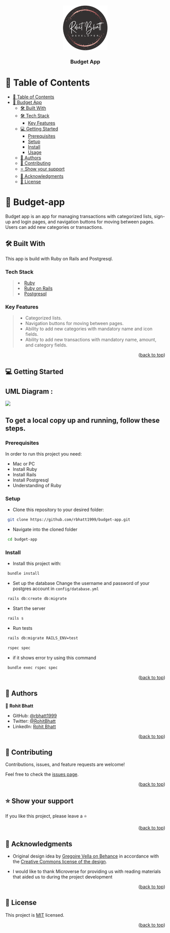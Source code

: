 <a name="readme-top"></a>
<div align="center">

  <img src="https://github.com/rbhatt1999/rbhatt1999/blob/bd8bb27a9814ab74d6f920a1027494a65610a24d/logo.png" alt="logo" width="140"  height="auto" />
  <br/>

  <h3><b>Budget App</b></h3>
</div>
<a name="readme-top"></a>

<!-- TABLE OF CONTENTS -->

# 📗 Table of Contents

- [📗 Table of Contents](#-table-of-contents)
- [📖 Budget App ](#-budget-app-)
  - [🛠 Built With ](#-built-with-)
  - [🛠 Tech Stack ](#-tech-stack-)
    - [Key Features ](#key-features-)
  - [💻 Getting Started ](#-getting-started-)
    - [Prerequisites](#prerequisites)
    - [Setup](#setup)
    - [Install](#install)
    - [Usage](#usage)
  - [👥 Authors](#-authors)
  - [🤝 Contributing ](#-contributing-)
  - [⭐️ Show your support ](#️-show-your-support-)
  - [🙏 Acknowledgments ](#-acknowledgments-)
  - [📝 License ](#-license-)

<!-- PROJECT DESCRIPTION -->

# 📖 Budget-app <a name="about-project"></a>

Budget app is an app for managing transactions with categorized lists, sign-up and login pages, and navigation buttons for moving between pages. Users can add new categories or transactions.

## 🛠 Built With <a name="built-with"></a>
This app is build with Ruby on Rails and Postgresql.
### Tech Stack <a name="tech-stack"></a>
> <li><a href="https://www.ruby-lang.org/en/">Ruby</a></li>
> <li><a href="https://rubyonrails.org/">Ruby on Rails</a></li>
> <li><a href="https://www.postgresql.org/">Postgresql</a></li>

### Key Features <a name="key-features"></a>

> - Categorized lists.
> - Navigation buttons for moving between pages.
> - Ability to add new categories with mandatory name and icon fields.
> - Ability to add new transactions with mandatory name, amount, and category fields.

<p align="right">(<a href="#readme-top">back to top</a>)</p>

<!-- GETTING STARTED -->

## 💻 Getting Started <a name="getting-started"></a>

## UML Diagram :

<img src = 'https://raw.githubusercontent.com/microverseinc/curriculum-rails/main/capstone/images/erd_diagram.png?token=GHSAT0AAAAAACBWOYRNTHBCOXB5FWIF3EYKZCFPXHA'>

## To get a local copy up and running, follow these steps.

### Prerequisites

In order to run this project you need:

- Mac or PC
- Install Ruby
- Install Rails
- Install Postgresql
- Understanding of Ruby

### Setup

- Clone this repository to your desired folder:

```sh
 git clone https://github.com/rbhatt1999/budget-app.git
```

- Navigate into the cloned folder

```sh
 cd budget-app

```
### Install

- Install this project with:

```sh
 bundle install
```

- Set up the database
  Change the username and password of your postgres account in `config/database.yml`

```sh
 rails db:create db:migrate
```

- Start the server

```sh
 rails s
```

- Run tests

```sh
 rails db:migrate RAILS_ENV=test
```

```sh
 rspec spec
```

- if it shows error try using this command

```sh
 bundle exec rspec spec
```

<p align="right">(<a href="#readme-top">back to top</a>)</p>

<!-- AUTHORS -->

## 👥 Authors<a name="authors"></a>

👤 **Rohit Bhatt**

- GitHub: [@rbhatt1999](https://github.com/rbhatt1999)
- Twitter: [@RohitBhatt](https://twitter.com/Rohit_Bhatt_)
- LinkedIn: [Rohit Bhatt](https://www.linkedin.com/in/rohitbhatt-dev/)

<p align="right">(<a href="#readme-top">back to top</a>)</p>

<!-- CONTRIBUTING -->

## 🤝 Contributing <a name="contributing"></a>

Contributions, issues, and feature requests are welcome!

Feel free to check the [issues page](https://github.com/rbhatt1999/budget-app/issues).

<p align="right">(<a href="#readme-top">back to top</a>)</p>

<!-- SUPPORT -->

## ⭐️ Show your support <a name="support"></a>

If you like this project, please leave a ⭐️

<p align="right">(<a href="#readme-top">back to top</a>)</p>

<!-- ACKNOWLEDGEMENTS -->

## 🙏 Acknowledgments <a name="acknowledgements"></a>
- Original design idea by [Gregoire Vella on Behance](https://www.behance.net/gregoirevella) in accordance with the [Creative Commons license of the design](https://creativecommons.org/licenses/by-nc/4.0/).

- I would like to thank Microverse for providing us with reading materials that aided us to during the project development

<p align="right">(<a href="#readme-top">back to top</a>)</p>

<!-- LICENSE -->

## 📝 License <a name="license"></a>

This project is [MIT](./LICENSE) licensed.

<p align="right">(<a href="#readme-top">back to top</a>)</p>